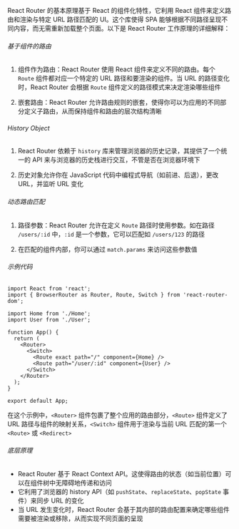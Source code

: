 React Router 的基本原理基于 React 的组件化特性，它利用 React 组件来定义路由和渲染与特定 URL 路径匹配的 UI。这个库使得 SPA 能够根据不同路径呈现不同内容，而无需重新加载整个页面。以下是 React Router 工作原理的详细解释：

###### 基于组件的路由

1. 组件作为路由：React Router 使用 React 组件来定义不同的路由。每个 `Route` 组件都对应一个特定的 URL 路径和要渲染的组件。当 URL 的路径变化时，React Router 会根据 `Route` 组件定义的路径模式来决定渲染哪些组件

2. 嵌套路由：React Router 允许路由规则的嵌套，使得你可以为应用的不同部分定义子路由，从而保持组件和路由的层次结构清晰

###### History Object

1. React Router 依赖于 `history` 库来管理浏览器的历史记录，其提供了一个统一的 API 来与浏览器的历史栈进行交互，不管是否在浏览器环境下

2. 历史对象允许你在 JavaScript 代码中编程式导航（如前进、后退），更改 URL，并监听 URL 变化

###### 动态路由匹配

1. 路径参数：React Router 允许在定义 `Route` 路径时使用参数。如在路径 `/users/:id` 中，`:id` 是一个参数，它可以匹配如 `/users/123` 的路径

2. 在匹配的组件内部，你可以通过 `match.params` 来访问这些参数值

###### 示例代码

```TSX
import React from 'react';
import { BrowserRouter as Router, Route, Switch } from 'react-router-dom';

import Home from './Home';
import User from './User';

function App() {
  return (
    <Router>
      <Switch>
        <Route exact path="/" component={Home} />
        <Route path="/user/:id" component={User} />
      </Switch>
    </Router>
  );
}

export default App;
```

在这个示例中，`<Router>` 组件包裹了整个应用的路由部分，`<Route>` 组件定义了 URL 路径与组件的映射关系，`<Switch>` 组件用于渲染与当前 URL 匹配的第一个 `<Route>` 或 `<Redirect>`

###### 底层原理

- React Router 基于 React Context API。这使得路由的状态（如当前位置）可以在组件树中无障碍地传递和访问
- 它利用了浏览器的 history API（如 `pushState`、`replaceState`、`popState` 事件）来同步 URL 的变化
- 当 URL 发生变化时，React Router 会基于其内部的路由配置来确定哪些组件需要被渲染或移除，从而实现不同页面的呈现
